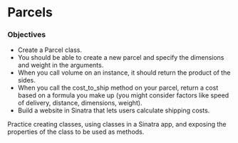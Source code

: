 # Parcels

### Objectives

* Create a Parcel class.
* You should be able to create a new parcel and specify the dimensions and weight in the arguments.
* When you call volume on an instance, it should return the product of the sides.
* When you call the cost_to_ship method on your parcel, return a cost based on a formula you make up (you might consider factors like speed of delivery, distance, dimensions, weight).
* Build a website in Sinatra that lets users calculate shipping costs.

Practice creating classes, using classes in a Sinatra app, and exposing the properties of the class to be used as methods. 
